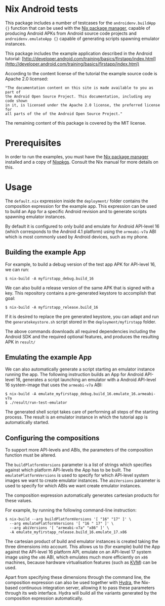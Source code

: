 Nix Android tests
=================
This package includes a number of testcases for the `androidenv.buildApp {}`
function that can be used with the [Nix package manager](http://nixos.org/nix),
capable of producing Android APKs from Android source code projects and
`androidenv.emulateApp {}` capable of generating scripts spawning emulator
instances.

This package includes the example application described in the Android tutorial:
[http://developer.android.com/training/basics/firstapp/index.html](http://developer.android.com/training/basics/firstapp/index.html)

According to the content license of the tutorial the example source code is
Apache 2.0 licensed:

    "The documentation content on this site is made available to you as part of
    the Android Open Source Project. This documentation, including any code shown
    in it, is licensed under the Apache 2.0 license, the preferred license for
    all parts of the of the Android Open Source Project."

The remaining content of this package is covered by the MIT license.

Prerequisites
=============
In order to run the examples, you must have the [Nix package manager](http://nixos.org/nix)
installed and a copy of [Nixpkgs](http://nixos.org/nixpkgs). Consult the Nix
manual for more details on this.

Usage
=====
The `default.nix` expression inside the `deployment/` folder contains the
composition expression for the example app. This expression can be used to build
an App for a specific Android revision and to generate scripts spawning emulator
instances.

By default it is configured to only build and emulate for Android API-level 16
(which corresponds to the Android 4.1 platform) using the `armeabi-v7a` ABI which
is most commonly used by Android devices, such as my phone.

Building the example App
------------------------
For example, to build a debug version of the test app APK for API-level 16, we
can run:

    $ nix-build -A myfirstapp_debug.build_16

We can also build a release version of the same APK that is signed with a key.
This repository contains a pre-generated keystore to accomplish that goal:

    $ nix-build -A myfirstapp_release.build_16

If it is desired to replace the pre generated keystore, you can adapt and run the
`generatekeystore.sh` script stored in the `deployment/myfirstapp` folder.

The above commands downloads all required dependencies including the Android SDK
and the required optional features, and produces the resulting APK in `result/`

Emulating the example App
-------------------------
We can also automatically generate a script starting an emulator instance
running the app. The following instruction builds an App for Android API-level 16,
generates a script launching an emulator with a Android API-level 16 system-image
that uses the `armeabi-v7a` ABI:

    $ nix-build -A emulate_myfirstapp_debug.build_16.emulate_16.armeabi-v7a
    $ ./result/run-test-emulator

The generated shell script takes care of performing all steps of the starting
process. The result is an emulator instance in which the tutorial app is
automatically started.

Configuring the compositions
----------------------------
To support more API-levels and ABIs, the parameters of the composition function
must be altered.

The `buildPlatformVersions` parameter is a list of strings which specifies
against which platform API-levels the App has to be built. The
`emulatePlatformVersions` is used to specify for which API-level system images we
want to create emulator instances. The `abiVersions` parameter is used to specify
for which ABIs we want create emulator instances.

The composition expression automatically generates cartesian products for these
values.

For example, by running the following command-line instruction:

    $ nix-build --arg buildPlatformVersions '[ "16" "17" ]' \
      --arg emulatePlatformVersions '[ "16 " 17" ]' \
      --arg abiVersions '[ "armeabi-v7a" "x86" ]' \
      -A emulate_myfirstapp_release.build_16.emulate_17.x86

The cartesian product of build and emulator instances is created taking the three
dimensions into account. This allows us to (for example) build the App against
the API-level 16 platform API, emulate on an API-level 17 system image using the
`x86` ABI, which emulates much more efficiently on `x86` machines, because
hardware virtualisation features (such as [KVM](http://www.linux-kvm.org)) can
be used.

Apart from specifying these dimensions through the command line, the composition
expression can also be used together with [Hydra](http://nixos.org/hydra), the
Nix-based continuous integration server, allowing it to pass these parameters
through its web interface. Hydra will build all the variants generated by the
composition expression automatically.
